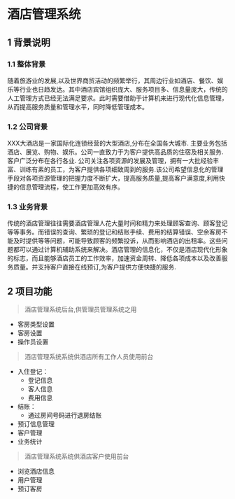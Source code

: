 # 酒店管理系统

## 1 背景说明

### 1.1  整体背景
  随着旅游业的发展,以及世界商贸活动的频繁举行，其周边行业如酒店、餐饮、娱乐等行业也日趋发达。其中酒店宾馆组织庞大、服务项目多、信息量庞大，传统的人工管理方式已经无法满足要求。此时需要借助于计算机来进行现代化信息管理，从而提高服务质量和管理水平，同时降低管理成本。
### 1.2  公司背景
  XXX大酒店是一家国际化连锁经营的大型酒店,分布在全国各大城市. 主要业务包括酒店、展览、购物、娱乐。公司一直致力于为客户提供高品质的住宿及相关服务.客户广泛分布在各行各业. 公司关注各项资源的发展及管理，拥有一大批经验丰富、训练有素的员工，为客户提供各项细致周到的服务.该公司希望信息化的管理手段对各项资源管理的把握力度不断扩大，提高服务质量,提高客户满意度,利用快捷的信息管理流程，使工作更加高效有序。
### 1.3 业务背景
  传统的酒店管理往往需要酒店管理人花大量时间和精力来处理顾客查询、顾客登记等等事务。而错误的查询、繁琐的登记和结账手续、费用的结算错误、空余客房不能及时提供等等问题，可能导致顾客的频繁投诉，从而影响酒店的出租率。这些问题都可以通过计算机辅助系统来解决。酒店管理的信息化，不仅是酒店现代化形象的标志，而且能够酒店员工的工作效率，加速资金周转、降低各项成本以及改善服务质量。并支持客户直接在线预订,为客户提供方便快捷的服务.

## 2 项目功能
>酒店管理系统后台,供管理员管理系统之用
- 客房类型设置
- 客房设置
- 操作员设置
>酒店管理系统系统供酒店所有工作人员使用前台
- 入住登记：
    - 登记信息
    - 客人信息
    - 费用信息
- 结账：
    - 通过房间号码进行退房结账
- 预订信息管理
- 客户管理
- 业务统计
>酒店管理系统系统供酒店客户使用前台
- 浏览酒店信息
- 用户管理
- 预订客房

    